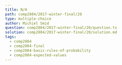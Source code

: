 ```yaml
---
title: N/A
path: comp2804/2017-winter-final/20
type: multiple-choice
author: Michiel Smid
question: comp2804/2017-winter-final/20/question.ts
solution: comp2804/2017-winter-final/20/solution.md
tags:
  - comp2804
  - comp2804-final
  - comp2804-basic-rules-of-probability
  - comp2804-expected-values
---
```

